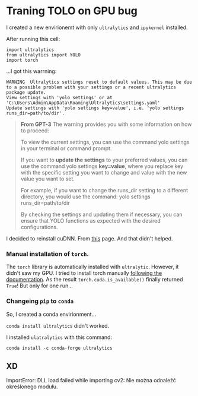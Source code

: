 # Traning TOLO on GPU bug

I created a new envirionemt with only `ultralytics` and `ipykernel` installed.

After running this cell:

```
import ultralytics
from ultralytics import YOLO
import torch
```

...I got this warrning:

```
WARNING  Ultralytics settings reset to default values. This may be due to a possible problem with your settings or a recent ultralytics package update.
View settings with 'yolo settings' or at 'C:\Users\Admin\AppData\Roaming\Ultralytics\settings.yaml'
Update settings with 'yolo settings key=value', i.e. 'yolo settings runs_dir=path/to/dir'.
```

> **From GPT-3**
> The warning provides you with some information on how to proceed:
>
> To view the current settings, you can use the command yolo settings in your terminal or command prompt.
>
> If you want to **update the settings** to your preferred values, you can use the command yolo settings **key=value**, where you replace key with the specific setting you want to change and value with the new value you want to set.
>
> For example, if you want to change the runs_dir setting to a different directory, you would use the command: yolo settings runs_dir=path/to/dir
>
> By checking the settings and updating them if necessary, you can ensure that YOLO functions as expected with the desired configurations.

I decided to reinstall cuDNN. From [this](https://developer.nvidia.com/rdp/cudnn-download) page.
And that didn't helped.

### Manual installation of `torch`.

The `torch` library is automatically installed with `ultralytic`. However, it didn't saw my GPU. I tried to install torch manually [following the documentation](https://pytorch.org/get-started/locally/). As the result `torch.cuda.is_available()` finally returned `True`! But only for one run...

### Changeing `pip` to `conda`

So, I created a conda envirionment...

`conda install ultralytics` didn't worked.

I installed `ulatralytics` with this command:

```
conda install -c conda-forge ultralytics
```

## XD
ImportError: DLL load failed while importing cv2: Nie można odnaleźć określonego modułu.